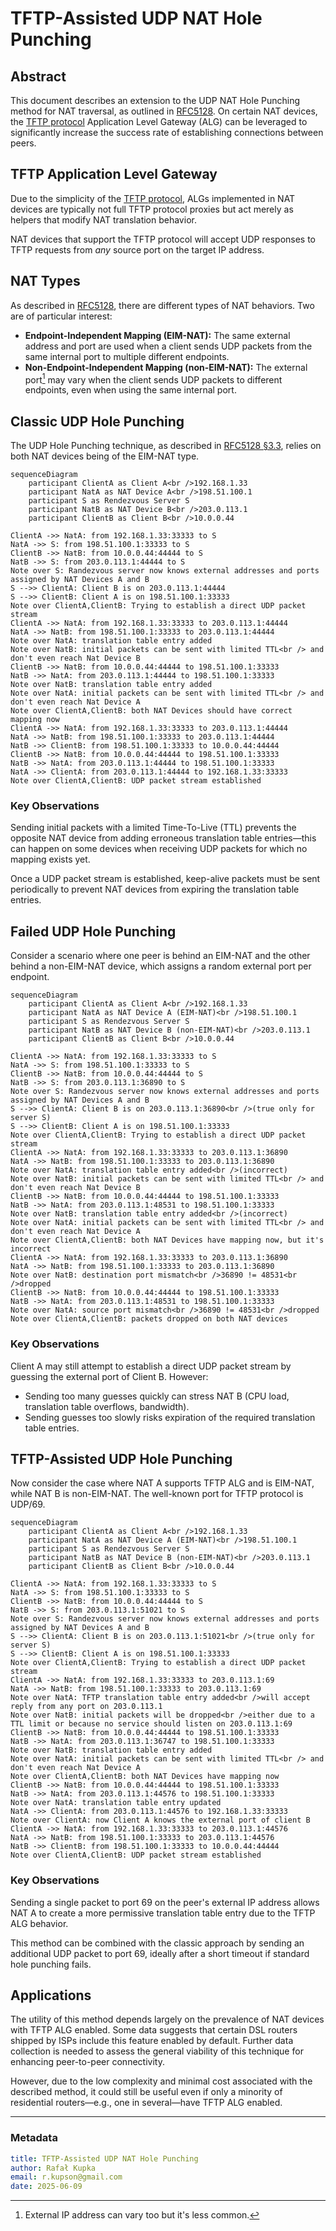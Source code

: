 # TFTP-Assisted UDP NAT Hole Punching

## Abstract

This document describes an extension to the UDP NAT Hole Punching method for NAT traversal, as outlined in [RFC5128](https://www.rfc-editor.org/rfc/rfc5128.html).
On certain NAT devices, the [TFTP protocol](https://www.rfc-editor.org/rfc/rfc1350) Application Level Gateway (ALG) can be leveraged to significantly increase the success rate of establishing connections between peers.

## TFTP Application Level Gateway

Due to the simplicity of the [TFTP protocol](https://www.rfc-editor.org/rfc/rfc1350), ALGs implemented in NAT devices are typically not full TFTP protocol proxies but act merely as helpers that modify NAT translation behavior.

NAT devices that support the TFTP protocol will accept UDP responses to TFTP requests from *any* source port on the target IP address.

## NAT Types

As described in [RFC5128](https://www.rfc-editor.org/rfc/rfc5128.html), there are different types of NAT behaviors. Two are of particular interest:

- **Endpoint-Independent Mapping (EIM-NAT):** The same external address and port are used when a client sends UDP packets from the same internal port to multiple different endpoints.
- **Non-Endpoint-Independent Mapping (non-EIM-NAT):** The external port[^1] may vary when the client sends UDP packets to different endpoints, even when using the same internal port.

## Classic UDP Hole Punching

The UDP Hole Punching technique, as described in [RFC5128 §3.3](https://www.rfc-editor.org/rfc/rfc5128.html#section-3.3),
relies on both NAT devices being of the EIM-NAT type.

```mermaid
sequenceDiagram
    participant ClientA as Client A<br />192.168.1.33
    participant NatA as NAT Device A<br />198.51.100.1
    participant S as Rendezvous Server S
    participant NatB as NAT Device B<br />203.0.113.1
    participant ClientB as Client B<br />10.0.0.44

ClientA ->> NatA: from 192.168.1.33:33333 to S
NatA ->> S: from 198.51.100.1:33333 to S
ClientB ->> NatB: from 10.0.0.44:44444 to S
NatB ->> S: from 203.0.113.1:44444 to S
Note over S: Randezvous server now knows external addresses and ports assigned by NAT Devices A and B
S -->> ClientA: Client B is on 203.0.113.1:44444
S -->> ClientB: Client A is on 198.51.100.1:33333
Note over ClientA,ClientB: Trying to establish a direct UDP packet stream
ClientA ->> NatA: from 192.168.1.33:33333 to 203.0.113.1:44444
NatA ->> NatB: from 198.51.100.1:33333 to 203.0.113.1:44444
Note over NatA: translation table entry added
Note over NatB: initial packets can be sent with limited TTL<br /> and don't even reach Nat Device B
ClientB ->> NatB: from 10.0.0.44:44444 to 198.51.100.1:33333
NatB ->> NatA: from 203.0.113.1:44444 to 198.51.100.1:33333
Note over NatB: translation table entry added
Note over NatA: initial packets can be sent with limited TTL<br /> and don't even reach Nat Device A
Note over ClientA,ClientB: both NAT Devices should have correct mapping now
ClientA ->> NatA: from 192.168.1.33:33333 to 203.0.113.1:44444
NatA ->> NatB: from 198.51.100.1:33333 to 203.0.113.1:44444
NatB ->> ClientB: from 198.51.100.1:33333 to 10.0.0.44:44444
ClientB ->> NatB: from 10.0.0.44:44444 to 198.51.100.1:33333
NatB ->> NatA: from 203.0.113.1:44444 to 198.51.100.1:33333
NatA ->> ClientA: from 203.0.113.1:44444 to 192.168.1.33:33333
Note over ClientA,ClientB: UDP packet stream established
```

### Key Observations

Sending initial packets with a limited Time-To-Live (TTL) prevents the opposite NAT device from adding erroneous translation table entries—this can happen on some devices when receiving UDP packets for which no mapping exists yet.

Once a UDP packet stream is established, keep-alive packets must be sent periodically to prevent NAT devices from expiring the translation table entries.

## Failed UDP Hole Punching

Consider a scenario where one peer is behind an EIM-NAT and the other behind a non-EIM-NAT device, which assigns a random external port per endpoint.

```mermaid
sequenceDiagram
    participant ClientA as Client A<br />192.168.1.33
    participant NatA as NAT Device A (EIM-NAT)<br />198.51.100.1
    participant S as Rendezvous Server S
    participant NatB as NAT Device B (non-EIM-NAT)<br />203.0.113.1
    participant ClientB as Client B<br />10.0.0.44

ClientA ->> NatA: from 192.168.1.33:33333 to S
NatA ->> S: from 198.51.100.1:33333 to S
ClientB ->> NatB: from 10.0.0.44:44444 to S
NatB ->> S: from 203.0.113.1:36890 to S
Note over S: Randezvous server now knows external addresses and ports assigned by NAT Devices A and B
S -->> ClientA: Client B is on 203.0.113.1:36890<br />(true only for server S)
S -->> ClientB: Client A is on 198.51.100.1:33333
Note over ClientA,ClientB: Trying to establish a direct UDP packet stream
ClientA ->> NatA: from 192.168.1.33:33333 to 203.0.113.1:36890
NatA ->> NatB: from 198.51.100.1:33333 to 203.0.113.1:36890
Note over NatA: translation table entry added<br />(incorrect)
Note over NatB: initial packets can be sent with limited TTL<br /> and don't even reach Nat Device B
ClientB ->> NatB: from 10.0.0.44:44444 to 198.51.100.1:33333
NatB ->> NatA: from 203.0.113.1:48531 to 198.51.100.1:33333
Note over NatB: translation table entry added<br />(incorrect)
Note over NatA: initial packets can be sent with limited TTL<br /> and don't even reach Nat Device A
Note over ClientA,ClientB: both NAT Devices have mapping now, but it's incorrect
ClientA ->> NatA: from 192.168.1.33:33333 to 203.0.113.1:36890
NatA ->> NatB: from 198.51.100.1:33333 to 203.0.113.1:36890
Note over NatB: destination port mismatch<br />36890 != 48531<br />dropped
ClientB ->> NatB: from 10.0.0.44:44444 to 198.51.100.1:33333
NatB ->> NatA: from 203.0.113.1:48531 to 198.51.100.1:33333
Note over NatA: source port mismatch<br />36890 != 48531<br />dropped
Note over ClientA,ClientB: packets dropped on both NAT devices
```

### Key Observations

Client A may still attempt to establish a direct UDP packet stream by guessing the external port of Client B. However:

- Sending too many guesses quickly can stress NAT B (CPU load, translation table overflows, bandwidth).
- Sending guesses too slowly risks expiration of the required translation table entries.

## TFTP-Assisted UDP Hole Punching

Now consider the case where NAT A supports TFTP ALG and is EIM-NAT, while NAT B is non-EIM-NAT. The well-known port for TFTP protocol is UDP/69.

```mermaid
sequenceDiagram
    participant ClientA as Client A<br />192.168.1.33
    participant NatA as NAT Device A (EIM-NAT)<br />198.51.100.1
    participant S as Rendezvous Server S
    participant NatB as NAT Device B (non-EIM-NAT)<br />203.0.113.1
    participant ClientB as Client B<br />10.0.0.44

ClientA ->> NatA: from 192.168.1.33:33333 to S
NatA ->> S: from 198.51.100.1:33333 to S
ClientB ->> NatB: from 10.0.0.44:44444 to S
NatB ->> S: from 203.0.113.1:51021 to S
Note over S: Randezvous server now knows external addresses and ports assigned by NAT Devices A and B
S -->> ClientA: Client B is on 203.0.113.1:51021<br />(true only for server S)
S -->> ClientB: Client A is on 198.51.100.1:33333
Note over ClientA,ClientB: Trying to establish a direct UDP packet stream
ClientA ->> NatA: from 192.168.1.33:33333 to 203.0.113.1:69
NatA ->> NatB: from 198.51.100.1:33333 to 203.0.113.1:69
Note over NatA: TFTP translation table entry added<br />will accept reply from any port on 203.0.113.1
Note over NatB: initial packets will be dropped<br />either due to a TTL limit or because no service should listen on 203.0.113.1:69
ClientB ->> NatB: from 10.0.0.44:44444 to 198.51.100.1:33333
NatB ->> NatA: from 203.0.113.1:36747 to 198.51.100.1:33333
Note over NatB: translation table entry added
Note over NatA: initial packets can be sent with limited TTL<br /> and don't even reach Nat Device A
Note over ClientA,ClientB: both NAT Devices have mapping now
ClientB ->> NatB: from 10.0.0.44:44444 to 198.51.100.1:33333
NatB ->> NatA: from 203.0.113.1:44576 to 198.51.100.1:33333
Note over NatA: translation table entry updated
NatA ->> ClientA: from 203.0.113.1:44576 to 192.168.1.33:33333
Note over ClientA: now Client A knows the external port of client B
ClientA ->> NatA: from 192.168.1.33:33333 to 203.0.113.1:44576
NatA ->> NatB: from 198.51.100.1:33333 to 203.0.113.1:44576
NatB ->> ClientB: from 198.51.100.1:33333 to 10.0.0.44:44444
Note over ClientA,ClientB: UDP packet stream established
```

### Key Observations

Sending a single packet to port 69 on the peer's external IP address allows NAT A to create a more permissive translation table entry due to the TFTP ALG behavior.

This method can be combined with the classic approach by sending an additional UDP packet to port 69, ideally after a short timeout if standard hole punching fails.

## Applications

The utility of this method depends largely on the prevalence of NAT devices with TFTP ALG enabled. Some data suggests that certain DSL routers shipped by ISPs include this feature enabled by default.
Further data collection is needed to assess the general viability of this technique for enhancing peer-to-peer connectivity.

However, due to the low complexity and minimal cost associated with the described method, it could still be useful even if only a minority of residential routers—e.g., one in several—have TFTP ALG enabled.

---

### Metadata

```yaml
title: TFTP-Assisted UDP NAT Hole Punching
author: Rafał Kupka
email: r.kupson@gmail.com
date: 2025-06-09
```

[^1]: External IP address can vary too but it's less common.
